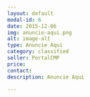 ```yaml
---
layout: default
modal-id: 6
date: 2015-12-06
img: anuncie-aqui.png
alt: image-alt
type: Anuncie Aqui
category: classified
seller: PortalCMP
price:
contact:
description: Anuncie Aqui

---
```

